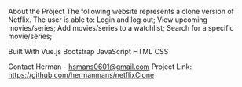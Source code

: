About the Project
    The following website represents a clone version of Netflix. The user is able to:
    Login and log out;
    View upcoming movies/series;
    Add movies/series to a watchlist;
    Search for a specific movie/series;

Built With
    Vue.js
    Bootstrap
    JavaScript
    HTML
    CSS

Contact
    Herman - hsmans0601@gmail.com
    Project Link: https://github.com/hermanmans/netflixClone
